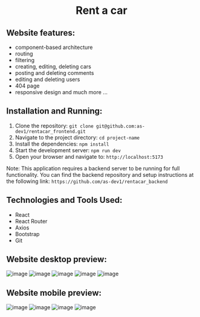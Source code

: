 <h1 align="center">Rent a car</h1> 

## Website features:

- component-based architecture
- routing
- filtering
- creating, editing, deleting cars
- posting and deleting comments
- editing and deleting users
- 404 page
- responsive design and much more ...

## Installation and Running:

1. Clone the repository: `git clone git@github.com:as-dev1/rentacar_frontend.git`
2. Navigate to the project directory: `cd project-name`
3. Install the dependencies: `npm install`
4. Start the development server: `npm run dev`
5. Open your browser and navigate to: `http://localhost:5173`

Note: This application requires a backend server to be running for full functionality. You can find the backend repository and setup instructions at the following link: `https://github.com/as-dev1/rentacar_backend`

## Technologies and Tools Used:

- React
- React Router
- Axios
- Bootstrap
- Git

## Website desktop preview:

![image](https://github.com/as-dev1/rentacar_backend/assets/162376613/8b53f393-320b-486a-b333-e8722831a236)
![image](https://github.com/as-dev1/rentacar_frontend/assets/162376613/68a41a66-531f-4316-acb9-210fb378859d)
![image](https://github.com/as-dev1/rentacar_frontend/assets/162376613/180f38c9-4ca5-4948-a727-37a09e7ef16e)
![image](https://github.com/as-dev1/rentacar_frontend/assets/162376613/35dd1cfe-6042-4645-9258-c66c26026587)
![image](https://github.com/as-dev1/rentacar_frontend/assets/162376613/25a31868-c58a-4a97-8196-8ef7e42c01e9)

## Website mobile preview:
![image](https://github.com/as-dev1/rentacar_frontend/assets/162376613/e4ca2058-da7e-435b-b798-3bf16bbe0156) ![image](https://github.com/as-dev1/rentacar_frontend/assets/162376613/cbf1ab23-60e2-4eb1-9179-597f497099ac)
![image](https://github.com/as-dev1/rentacar_frontend/assets/162376613/b74bf777-33f6-409d-aae1-e8dd50c37a8b) ![image](https://github.com/as-dev1/rentacar_frontend/assets/162376613/9ac31d1f-8830-4f73-95be-43f437caec9a)

